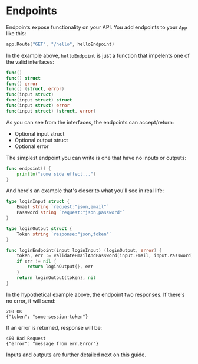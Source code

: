# Endpoints

Endpoints expose functionality on your API. You add endpoints to your `App` like this:

```go
app.Route("GET", "/hello", helloEndpoint)
```

In the example above, `helloEndpoint` is just a function that impelents one of the valid interfaces:

```go
func()
func() struct
func() error
func() (struct, error)
func(input struct)
func(input struct) struct
func(input struct) error
func(input struct) (struct, error)
```

As you can see from the interfaces, the endpoints can accept/return:

* Optional input struct
* Optional output struct
* Optional error

The simplest endpoint you can write is one that have no inputs or outputs:

```go
func endpoint() {
    println("some side effect...")
}
```

And here's an example that's closer to what you'll see in real life:

```go
type loginInput struct {
    Email string `request:"json,email"`
    Password string `request:"json,password"`
}

type loginOutput struct {
    Token string `response:"json,token"`
}

func loginEndpoint(input loginInput) (loginOutput, error) {
    token, err := validateEmailAndPassword(input.Email, input.Password)
    if err != nil {
        return loginOutput{}, err
    }
    return loginOutput{token}, nil
}
```

In the hypothetical example above, the endpoint two responses. If there's no error, it will send:

```
200 OK
{"token": "some-session-token"}
```

If an error is returned, response will be:

```
400 Bad Request
{"error": "message from err.Error"}
```

Inputs and outputs are further detailed next on this guide.
